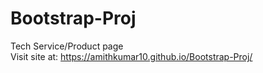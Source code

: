 # Bootstrap-Proj
Tech Service/Product page <br>
Visit site at: https://amithkumar10.github.io/Bootstrap-Proj/
